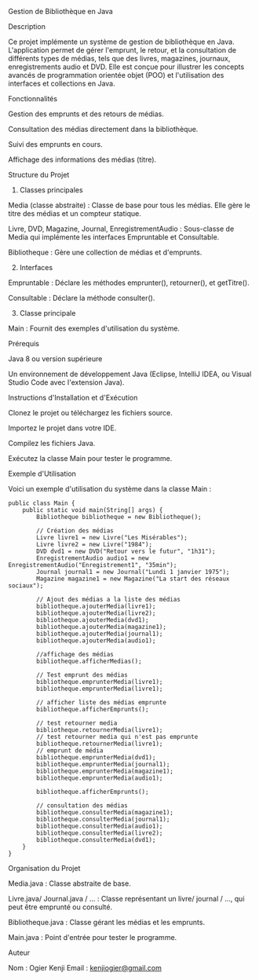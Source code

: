 Gestion de Bibliothèque en Java

Description

Ce projet implémente un système de gestion de bibliothèque en Java. L'application permet de gérer l'emprunt, le retour, et la consultation de différents types de médias, tels que des livres, magazines, journaux, enregistrements audio et DVD. Elle est conçue pour illustrer les concepts avancés de programmation orientée objet (POO) et l'utilisation des interfaces et collections en Java.

Fonctionnalités

Gestion des emprunts et des retours de médias.

Consultation des médias directement dans la bibliothèque.

Suivi des emprunts en cours.

Affichage des informations des médias (titre).

Structure du Projet

1. Classes principales

Media (classe abstraite) : Classe de base pour tous les médias. Elle gère le titre des médias et un compteur statique.

Livre, DVD, Magazine, Journal, EnregistrementAudio : Sous-classe de Media qui implémente les interfaces Empruntable et Consultable.

Bibliotheque : Gère une collection de médias et d'emprunts.

2. Interfaces

Empruntable : Déclare les méthodes emprunter(), retourner(), et getTitre().

Consultable : Déclare la méthode consulter().

3. Classe principale

Main : Fournit des exemples d'utilisation du système.

Prérequis

Java 8 ou version supérieure

Un environnement de développement Java (Eclipse, IntelliJ IDEA, ou Visual Studio Code avec l'extension Java).

Instructions d'Installation et d'Exécution

Clonez le projet ou téléchargez les fichiers source.

Importez le projet dans votre IDE.

Compilez les fichiers Java.

Exécutez la classe Main pour tester le programme.

Exemple d'Utilisation

Voici un exemple d'utilisation du système dans la classe Main :

```
public class Main {
    public static void main(String[] args) {
        Bibliotheque bibliotheque = new Bibliotheque();

        // Création des médias
        Livre livre1 = new Livre("Les Misérables");
        Livre livre2 = new Livre("1984");
        DVD dvd1 = new DVD("Retour vers le futur", "1h31");
        EnregistrementAudio audio1 = new EnregistrementAudio("Enregistrement1", "35min");
        Journal journal1 = new Journal("Lundi 1 janvier 1975");
        Magazine magazine1 = new Magazine("La start des réseaux sociaux");

        // Ajout des médias a la liste des médias
        bibliotheque.ajouterMedia(livre1);
        bibliotheque.ajouterMedia(livre2);
        bibliotheque.ajouterMedia(dvd1);
        bibliotheque.ajouterMedia(magazine1);
        bibliotheque.ajouterMedia(journal1);
        bibliotheque.ajouterMedia(audio1);

        //affichage des médias
        bibliotheque.afficherMedias();

        // Test emprunt des médias
        bibliotheque.emprunterMedia(livre1);
        bibliotheque.emprunterMedia(livre1);

        // afficher liste des médias emprunte
        bibliotheque.afficherEmprunts();

        // test retourner media
        bibliotheque.retournerMedia(livre1);
        // test retourner media qui n'est pas emprunte
        bibliotheque.retournerMedia(livre1);
        // emprunt de média
        bibliotheque.emprunterMedia(dvd1);
        bibliotheque.emprunterMedia(journal1);
        bibliotheque.emprunterMedia(magazine1);
        bibliotheque.emprunterMedia(audio1);

        bibliotheque.afficherEmprunts();

        // consultation des médias
        bibliotheque.consulterMedia(magazine1);
        bibliotheque.consulterMedia(journal1);
        bibliotheque.consulterMedia(audio1);
        bibliotheque.consulterMedia(livre2);
        bibliotheque.consulterMedia(dvd1);
    }
}
```

Organisation du Projet

Media.java : Classe abstraite de base.

Livre.java/ Journal.java / ... : Classe représentant un livre/ journal / ..., qui peut être emprunté ou consulté.

Bibliotheque.java : Classe gérant les médias et les emprunts.

Main.java : Point d'entrée pour tester le programme.


Auteur 

Nom : Ogier Kenji 
Email : kenjiogier@gmail.com

